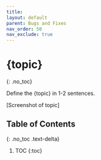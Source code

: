 ```yaml
---
title:
layout: default
parent: Bugs and Fixes
nav_order: 50
nav_exclude: true
---
```


# {topic}
{: .no_toc}

Define the {topic} in 1-2 sentences.

[Screenshot of topic]

## Table of Contents
{: .no_toc .text-delta}
1. TOC
{:toc}

